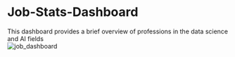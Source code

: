 # Job-Stats-Dashboard
This dashboard provides a brief overview of professions in the data science and AI fields  
![job_dashboard](https://github.com/vivdroid242/Job-Stats-Dashboard/assets/56084066/0f1dd8af-f8b6-4009-a11c-99fbb10e2eb0)
